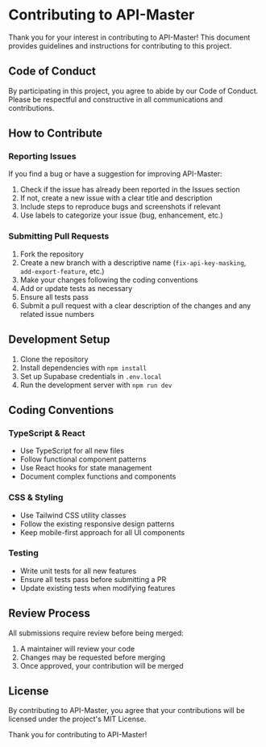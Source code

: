 # Contributing to API-Master

Thank you for your interest in contributing to API-Master! This document provides guidelines and instructions for contributing to this project.

## Code of Conduct

By participating in this project, you agree to abide by our Code of Conduct. Please be respectful and constructive in all communications and contributions.

## How to Contribute

### Reporting Issues

If you find a bug or have a suggestion for improving API-Master:

1. Check if the issue has already been reported in the Issues section
2. If not, create a new issue with a clear title and description
3. Include steps to reproduce bugs and screenshots if relevant
4. Use labels to categorize your issue (bug, enhancement, etc.)

### Submitting Pull Requests

1. Fork the repository
2. Create a new branch with a descriptive name (`fix-api-key-masking`, `add-export-feature`, etc.)
3. Make your changes following the coding conventions
4. Add or update tests as necessary
5. Ensure all tests pass
6. Submit a pull request with a clear description of the changes and any related issue numbers

## Development Setup

1. Clone the repository
2. Install dependencies with `npm install`
3. Set up Supabase credentials in `.env.local`
4. Run the development server with `npm run dev`

## Coding Conventions

### TypeScript & React

- Use TypeScript for all new files
- Follow functional component patterns
- Use React hooks for state management
- Document complex functions and components

### CSS & Styling

- Use Tailwind CSS utility classes
- Follow the existing responsive design patterns
- Keep mobile-first approach for all UI components

### Testing

- Write unit tests for all new features
- Ensure all tests pass before submitting a PR
- Update existing tests when modifying features

## Review Process

All submissions require review before being merged:

1. A maintainer will review your code
2. Changes may be requested before merging
3. Once approved, your contribution will be merged

## License

By contributing to API-Master, you agree that your contributions will be licensed under the project's MIT License.

Thank you for contributing to API-Master! 
